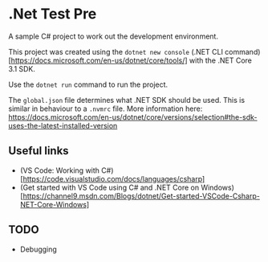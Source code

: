 # .Net Test Pre

A sample C# project to work out the development environment.

This project was created using the `dotnet new console` (.NET CLI command)[https://docs.microsoft.com/en-us/dotnet/core/tools/] with the .NET Core 3.1 SDK.

Use the `dotnet run` command to run the project.

The `global.json` file determines what .NET SDK should be used.  This is similar in behaviour to a `.nvmrc` file.  More information here: https://docs.microsoft.com/en-us/dotnet/core/versions/selection#the-sdk-uses-the-latest-installed-version

## Useful links
- (VS Code: Working with C#)[https://code.visualstudio.com/docs/languages/csharp]
- (Get started with VS Code using C# and .NET Core on Windows)[https://channel9.msdn.com/Blogs/dotnet/Get-started-VSCode-Csharp-NET-Core-Windows]


## TODO
- Debugging
